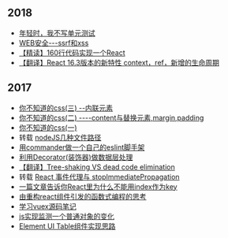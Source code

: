 ## 2018
- [年轻时，我不写单元测试 ](https://github.com/z2014/Blog/issues/16)
- [WEB安全---ssrf和xss](https://github.com/z2014/Blog/issues/15)
- [【精读】160行代码实现一个React](https://github.com/z2014/Blog/issues/13)
- [【翻译】React 16.3版本的新特性 context，ref，新增的生命周期](https://github.com/z2014/Blog/issues/12)
## 2017
- [你不知道的css(三) --内联元素](https://github.com/z2014/Blog/issues/11)
- [你不知道的css(二) ----content与替换元素,margin,padding](https://github.com/z2014/Blog/issues/10)
- [你不知道的css(一)](https://github.com/z2014/Blog/issues/9)
- 转载 [nodeJS几种文件路径](https://github.com/imsobear/blog/issues/48)
- [用commander做一个自己的eslint脚手架](https://github.com/z2014/Blog/issues/8)
- [利用Decorator(装饰器)做数据层处理](https://github.com/z2014/Blog/issues/7)
- [【翻译】Tree-shaking VS dead code elimination](https://github.com/z2014/Blog/issues/6)
- 转载 [React 事件代理与 stopImmediatePropagation](https://github.com/youngwind/blog/issues/107)
- [一篇文章告诉你React里为什么不能用index作为key](https://github.com/z2014/Blog/issues/5)
- [由重构react组件引发的函数式编程的思考](https://github.com/z2014/Blog/issues/4)
- [学习vuex源码笔记](https://github.com/z2014/Blog/issues/3)
- [js实现监测一个普通对象的变化](https://github.com/z2014/Vue-component/issues/2) 
- [Element UI Table组件实现思路](https://github.com/z2014/Vue-component/issues/1)

